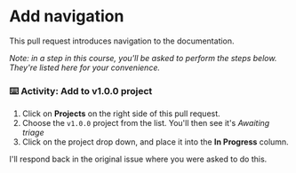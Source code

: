 # Add navigation

This pull request introduces navigation to the documentation.

_Note: in a step in this course, you'll be asked to perform the steps below. They're listed here for your convenience._

### :keyboard: Activity: Add to v1.0.0 project

1. Click on **Projects** on the right side of this pull request.
1. Choose the `v1.0.0` project from the list. You'll then see it's _Awaiting triage_
1. Click on the project drop down, and place it into the **In Progress** column.

I'll respond back in the original issue where you were asked to do this.